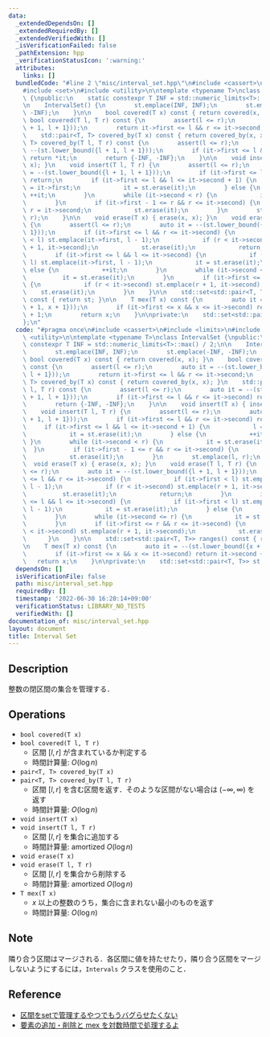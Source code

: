 ```yaml
---
data:
  _extendedDependsOn: []
  _extendedRequiredBy: []
  _extendedVerifiedWith: []
  _isVerificationFailed: false
  _pathExtension: hpp
  _verificationStatusIcon: ':warning:'
  attributes:
    links: []
  bundledCode: "#line 2 \"misc/interval_set.hpp\"\n#include <cassert>\n#include <limits>\n\
    #include <set>\n#include <utility>\n\ntemplate <typename T>\nclass IntervalSet\
    \ {\npublic:\n    static constexpr T INF = std::numeric_limits<T>::max() / 2;\n\
    \n    IntervalSet() {\n        st.emplace(INF, INF);\n        st.emplace(-INF,\
    \ -INF);\n    }\n\n    bool covered(T x) const { return covered(x, x); }\n   \
    \ bool covered(T l, T r) const {\n        assert(l <= r);\n        auto it = --(st.lower_bound({l\
    \ + 1, l + 1}));\n        return it->first <= l && r <= it->second;\n    }\n\n\
    \    std::pair<T, T> covered_by(T x) const { return covered_by(x, x); }\n    std::pair<T,\
    \ T> covered_by(T l, T r) const {\n        assert(l <= r);\n        auto it =\
    \ --(st.lower_bound({l + 1, l + 1}));\n        if (it->first <= l && r <= it->second)\
    \ return *it;\n        return {-INF, -INF};\n    }\n\n    void insert(T x) { insert(x,\
    \ x); }\n    void insert(T l, T r) {\n        assert(l <= r);\n        auto it\
    \ = --(st.lower_bound({l + 1, l + 1}));\n        if (it->first <= l && r <= it->second)\
    \ return;\n        if (it->first <= l && l <= it->second + 1) {\n            l\
    \ = it->first;\n            it = st.erase(it);\n        } else {\n           \
    \ ++it;\n        }\n        while (it->second < r) {\n            it = st.erase(it);\n\
    \        }\n        if (it->first - 1 <= r && r <= it->second) {\n           \
    \ r = it->second;\n            st.erase(it);\n        }\n        st.emplace(l,\
    \ r);\n    }\n\n    void erase(T x) { erase(x, x); }\n    void erase(T l, T r)\
    \ {\n        assert(l <= r);\n        auto it = --(st.lower_bound({l + 1, l +\
    \ 1}));\n        if (it->first <= l && r <= it->second) {\n            if (it->first\
    \ < l) st.emplace(it->first, l - 1);\n            if (r < it->second) st.emplace(r\
    \ + 1, it->second);\n            st.erase(it);\n            return;\n        }\n\
    \        if (it->first <= l && l <= it->second) {\n            if (it->first <\
    \ l) st.emplace(it->first, l - 1);\n            it = st.erase(it);\n        }\
    \ else {\n            ++it;\n        }\n        while (it->second <= r) {\n  \
    \          it = st.erase(it);\n        }\n        if (it->first <= r && r <= it->second)\
    \ {\n            if (r < it->second) st.emplace(r + 1, it->second);\n        \
    \    st.erase(it);\n        }\n    }\n\n    std::set<std::pair<T, T>> ranges()\
    \ const { return st; }\n\n    T mex(T x) const {\n        auto it = --(st.lower_bound({x\
    \ + 1, x + 1}));\n        if (it->first <= x && x <= it->second) return it->second\
    \ + 1;\n        return x;\n    }\n\nprivate:\n    std::set<std::pair<T, T>> st;\n\
    };\n"
  code: "#pragma once\n#include <cassert>\n#include <limits>\n#include <set>\n#include\
    \ <utility>\n\ntemplate <typename T>\nclass IntervalSet {\npublic:\n    static\
    \ constexpr T INF = std::numeric_limits<T>::max() / 2;\n\n    IntervalSet() {\n\
    \        st.emplace(INF, INF);\n        st.emplace(-INF, -INF);\n    }\n\n   \
    \ bool covered(T x) const { return covered(x, x); }\n    bool covered(T l, T r)\
    \ const {\n        assert(l <= r);\n        auto it = --(st.lower_bound({l + 1,\
    \ l + 1}));\n        return it->first <= l && r <= it->second;\n    }\n\n    std::pair<T,\
    \ T> covered_by(T x) const { return covered_by(x, x); }\n    std::pair<T, T> covered_by(T\
    \ l, T r) const {\n        assert(l <= r);\n        auto it = --(st.lower_bound({l\
    \ + 1, l + 1}));\n        if (it->first <= l && r <= it->second) return *it;\n\
    \        return {-INF, -INF};\n    }\n\n    void insert(T x) { insert(x, x); }\n\
    \    void insert(T l, T r) {\n        assert(l <= r);\n        auto it = --(st.lower_bound({l\
    \ + 1, l + 1}));\n        if (it->first <= l && r <= it->second) return;\n   \
    \     if (it->first <= l && l <= it->second + 1) {\n            l = it->first;\n\
    \            it = st.erase(it);\n        } else {\n            ++it;\n       \
    \ }\n        while (it->second < r) {\n            it = st.erase(it);\n      \
    \  }\n        if (it->first - 1 <= r && r <= it->second) {\n            r = it->second;\n\
    \            st.erase(it);\n        }\n        st.emplace(l, r);\n    }\n\n  \
    \  void erase(T x) { erase(x, x); }\n    void erase(T l, T r) {\n        assert(l\
    \ <= r);\n        auto it = --(st.lower_bound({l + 1, l + 1}));\n        if (it->first\
    \ <= l && r <= it->second) {\n            if (it->first < l) st.emplace(it->first,\
    \ l - 1);\n            if (r < it->second) st.emplace(r + 1, it->second);\n  \
    \          st.erase(it);\n            return;\n        }\n        if (it->first\
    \ <= l && l <= it->second) {\n            if (it->first < l) st.emplace(it->first,\
    \ l - 1);\n            it = st.erase(it);\n        } else {\n            ++it;\n\
    \        }\n        while (it->second <= r) {\n            it = st.erase(it);\n\
    \        }\n        if (it->first <= r && r <= it->second) {\n            if (r\
    \ < it->second) st.emplace(r + 1, it->second);\n            st.erase(it);\n  \
    \      }\n    }\n\n    std::set<std::pair<T, T>> ranges() const { return st; }\n\
    \n    T mex(T x) const {\n        auto it = --(st.lower_bound({x + 1, x + 1}));\n\
    \        if (it->first <= x && x <= it->second) return it->second + 1;\n     \
    \   return x;\n    }\n\nprivate:\n    std::set<std::pair<T, T>> st;\n};"
  dependsOn: []
  isVerificationFile: false
  path: misc/interval_set.hpp
  requiredBy: []
  timestamp: '2022-06-30 16:20:14+09:00'
  verificationStatus: LIBRARY_NO_TESTS
  verifiedWith: []
documentation_of: misc/interval_set.hpp
layout: document
title: Interval Set
---
```


## Description

整数の閉区間の集合を管理する．

## Operations

- `bool covered(T x)`
- `bool covered(T l, T r)`
    - 区間 $[l, r]$ が含まれているか判定する
    - 時間計算量: $O(\log n)$
- `pair<T, T> covered_by(T x)`
- `pair<T, T> covered_by(T l, T r)`
    - 区間 $[l, r]$ を含む区間を返す．そのような区間がない場合は $(-\infty, \infty)$ を返す
    - 時間計算量: $O(\log n)$
- `void insert(T x)`
- `void insert(T l, T r)`
    - 区間 $[l, r]$ を集合に追加する
    - 時間計算量: $\mathrm{amortized}\ O(\log n)$
- `void erase(T x)`
- `void erase(T l, T r)`
    - 区間 $[l, r]$ を集合から削除する
    - 時間計算量: $\mathrm{amortized}\ O(\log n)$
- `T mex(T x)`
    - $x$ 以上の整数のうち，集合に含まれない最小のものを返す
    - 時間計算量: $O(\log n)$

## Note

隣り合う区間はマージされる．各区間に値を持たせたり，隣り合う区間をマージしないようにするには，`Intervals` クラスを使用のこと．

## Reference

- [区間をsetで管理するやつでもうバグらせたくない](https://mugen1337.hatenablog.com/entry/2020/10/14/134022)
- [要素の追加・削除と mex を対数時間で処理するよ](https://rsk0315.hatenablog.com/entry/2020/10/11/125049)